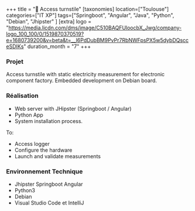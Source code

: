 +++
title = "🛞 Access turnstile"
[taxonomies]
location=["Toulouse"]
categories=["IT XP"]
tags=["Springboot", "Angular", "Java", "Python", "Debian", "Jhipster" ]
[extra]
logo = "https://media.licdn.com/dms/image/C510BAQFUloocbX_Jwg/company-logo_100_100/0/1519870370519?e=1680739200&v=beta&t=__l6PdDubBM9PvPr7RbNWFpsPX5w5dybDQscceSDIKs"
duration_month = "7"
+++

### Projet

Access turnstile with static electricity measurement for electronic component factory. Embedded development on Debian board.

<!-- more -->

### Réalisation

- Web server with JHipster (Springboot / Angular)
- Python App
- System installation process.

To:

- Access logger
- Configure the hardware
- Launch and validate measurements

### Environnement Technique

- Jhipster Springboot Angular
- Python3
- Debian
- Visual Studio Code et IntelliJ
